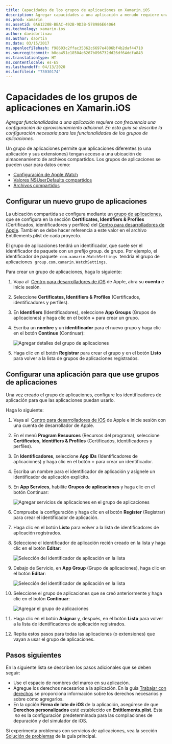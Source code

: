 ```yaml
---
title: Capacidades de los grupos de aplicaciones en Xamarin.iOS
description: Agregar capacidades a una aplicación a menudo requiere una configuración de aprovisionamiento adicional. En esta guía se describe la configuración necesaria para las capacidades de los grupos de aplicaciones.
ms.prod: xamarin
ms.assetid: 0A61220B-BBAC-492B-9D3B-578986E64064
ms.technology: xamarin-ios
author: davidortinau
ms.author: daortin
ms.date: 03/15/2017
ms.openlocfilehash: f98603c2ffac35362c6697e4806bf4b2daf44710
ms.sourcegitcommit: b0ea451e18504e6267b896732dd26df64ddfa843
ms.translationtype: HT
ms.contentlocale: es-ES
ms.lasthandoff: 04/13/2020
ms.locfileid: "73030174"
---
```

# <a name="app-group-capabilities-in-xamarinios"></a>Capacidades de los grupos de aplicaciones en Xamarin.iOS

_Agregar funcionalidades a una aplicación requiere con frecuencia una configuración de aprovisionamiento adicional. En esta guía se describe la configuración necesaria para las funcionalidades de los grupos de aplicaciones._

Un grupo de aplicaciones permite que aplicaciones diferentes (o una aplicación y sus extensiones) tengan acceso a una ubicación de almacenamiento de archivos compartidos. Los grupos de aplicaciones se pueden usar para datos como:

* [Configuración de Apple Watch](~/ios/watchos/app-fundamentals/settings.md)
* [Valores NSUserDefaults compartidos](~/ios/app-fundamentals/user-defaults.md)
* [Archivos compartidos](~/ios/watchos/app-fundamentals/parent-app.md#files)

## <a name="configure-a-new-app-group"></a>Configurar un nuevo grupo de aplicaciones

La ubicación compartida se configura mediante un [grupo de aplicaciones](https://developer.apple.com/library/content/documentation/Miscellaneous/Reference/EntitlementKeyReference/Chapters/EnablingAppSandbox.html#//apple_ref/doc/uid/TP40011195-CH4-SW19), que se configura en la sección **Certificates, Identifiers & Profiles** (Certificados, identificadores y perfiles) del [Centro para desarrolladores de Apple](https://developer.apple.com/account/). También se debe hacer referencia a este valor en el archivo Entitlements.plist de cada proyecto.

El grupo de aplicaciones tendrá un identificador, que suele ser el identificador de paquete con un prefijo group. de grupo. Por ejemplo, el identificador de paquete  `com.xamarin.WatchSettings`  tendría el grupo de aplicaciones  `group.com.xamarin.WatchSettings`.

Para crear un grupo de aplicaciones, haga lo siguiente:

1. Vaya al  [Centro para desarrolladores de iOS](https://developer.apple.com/account/) de Apple, abra su **cuenta** e inicie sesión.
2. Seleccione **Certificates, Identifiers & Profiles** (Certificados, identificadores y perfiles).
3. En **Identifiers** (Identificadores), seleccione **App Groups** (Grupos de aplicaciones) y haga clic en el botón **+** para crear un grupo.
4. Escriba un **nombre** y un **identificador** para el nuevo grupo y haga clic en el botón **Continue** (Continuar): 
   
    ![Agregar detalles del grupo de aplicaciones](app-groups-capabilities-images/image52.png)

5. Haga clic en el botón **Registrar** para crear el grupo y en el botón **Listo** para volver a la lista de grupos de aplicaciones registrados.

## <a name="configure-an-app-to-use-app-groups"></a>Configurar una aplicación para que use grupos de aplicaciones

Una vez creado el grupo de aplicaciones, configure los identificadores de aplicación para que las aplicaciones puedan usarlo.

Haga lo siguiente:

1. Vaya al  [Centro para desarrolladores de iOS](https://developer.apple.com/account/) de Apple e inicie sesión con una cuenta de desarrollador de Apple.
2. En el menú **Program Resources** (Recursos del programa), seleccione **Certificates, Identifiers & Profiles** (Certificados, identificadores y perfiles).
3. En **Identificadores**, seleccione **App IDs** (Identificadores de aplicaciones) y haga clic en el botón **+** para crear un identificador.
4. Escriba un nombre para el identificador de aplicación y asígnele un identificador de aplicación explícito.
5. En **App Services**, habilite **Grupos de aplicaciones** y haga clic en el botón Continuar:

    ![Agregar servicios de aplicaciones en el grupo de aplicaciones](app-groups-capabilities-images/image53.png)

6. Compruebe la configuración y haga clic en el botón **Register** (Registrar) para crear el identificador de aplicación.
7. Haga clic en el botón **Listo** para volver a la lista de identificadores de aplicación registrados.
8. Seleccione el identificador de aplicación recién creado en la lista y haga clic en el botón **Editar**:

    ![Selección del identificador de aplicación en la lista](app-groups-capabilities-images/image54.png)

9. Debajo de Servicio, en **App Group** (Grupo de aplicaciones), haga clic en el botón **Editar**:

    ![Selección del identificador de aplicación en la lista](app-groups-capabilities-images/image55.png)

10. Seleccione el grupo de aplicaciones que se creó anteriormente y haga clic en el botón **Continuar**:

    ![Agregar el grupo de aplicaciones](app-groups-capabilities-images/image56.png)

11. Haga clic en el botón **Asignar** y, después, en el botón **Listo** para volver a la lista de identificadores de aplicación registrados.
12. Repita estos pasos para todas las aplicaciones (o extensiones) que vayan a usar el grupo de aplicaciones.

## <a name="next-steps"></a>Pasos siguientes

En la siguiente lista se describen los pasos adicionales que se deben seguir:

* Use el espacio de nombres del marco en su aplicación.
* Agregue los derechos necesarios a la aplicación. En la guía [Trabajar con derechos](~/ios/deploy-test/provisioning/entitlements.md) se proporciona información sobre los derechos necesarios y sobre cómo agregarlos.
* En la opción **Firma de lote de iOS** de la aplicación, asegúrese de que **Derechos personalizados** esté establecido en **Entitlements.plist**. Esta  _no_ es la configuración predeterminada para las compilaciones de depuración y del simulador de iOS.

Si experimenta problemas con servicios de aplicaciones, vea la sección [Solución de problemas](~/ios/deploy-test/provisioning/capabilities/index.md) de la guía principal.
